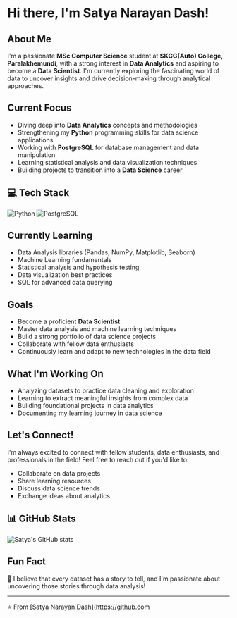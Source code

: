 # Hi there, I'm Satya Narayan Dash! 

## About Me
I'm a passionate **MSc Computer Science** student at **SKCG(Auto) College, Paralakhemundi**, with a strong interest in **Data Analytics** and aspiring to become a **Data Scientist**. I'm currently exploring the fascinating world of data to uncover insights and drive decision-making through analytical approaches.

## Current Focus
- Diving deep into **Data Analytics** concepts and methodologies
- Strengthening my **Python** programming skills for data science applications
- Working with **PostgreSQL** for database management and data manipulation
- Learning statistical analysis and data visualization techniques
- Building projects to transition into a **Data Science** career

## 💻 Tech Stack
![Python](https://img.shields.io/badge/Python-3776AB?style=for-the-badge&logo=python&logoColor=white)
![PostgreSQL](https://img.shields.io/badge/PostgreSQL-316192?style=for-the-badge&logo=postgresql&logoColor=white)

## Currently Learning
- Data Analysis libraries (Pandas, NumPy, Matplotlib, Seaborn)
- Machine Learning fundamentals
- Statistical analysis and hypothesis testing
- Data visualization best practices
- SQL for advanced data querying

## Goals
- Become a proficient **Data Scientist**
- Master data analysis and machine learning techniques
- Build a strong portfolio of data science projects
- Collaborate with fellow data enthusiasts
- Continuously learn and adapt to new technologies in the data field

## What I'm Working On
- Analyzing datasets to practice data cleaning and exploration
- Learning to extract meaningful insights from complex data
- Building foundational projects in data analytics
- Documenting my learning journey in data science

## Let's Connect!
I'm always excited to connect with fellow students, data enthusiasts, and professionals in the field! Feel free to reach out if you'd like to:
- Collaborate on data projects
- Share learning resources
- Discuss data science trends
- Exchange ideas about analytics

## 📊 GitHub Stats
![Satya's GitHub stats](https://github-readme-stats.vercel.app/api?username=Satya4380&show_icons=true&theme=radical)

## Fun Fact
🌟 I believe that every dataset has a story to tell, and I'm passionate about uncovering those stories through data analysis!

---
⭐️ From [Satya Narayan Dash](https://github.com
